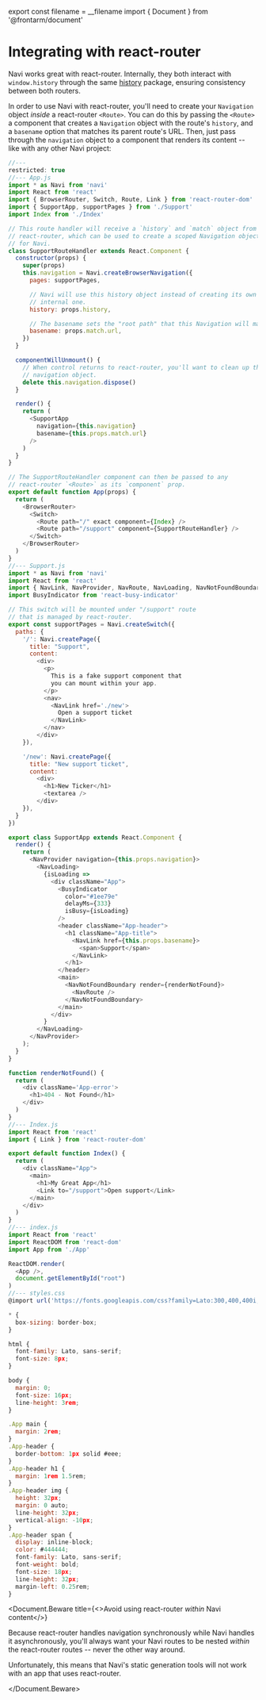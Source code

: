 export const filename = __filename
import { Document } from '@frontarm/document'

Integrating with react-router
=============================

Navi works great with react-router. Internally, they both interact with `window.history` through the same [history](https://www.npmjs.com/package/history) package, ensuring consistency between both routers.

In order to use Navi with react-router, you'll need to create your `Navigation` object *inside* a react-router `<Route>`. You can do this by passing the `<Route>` a component that creates a `Navigation` object with the route's `history`, and a `basename` option that matches its parent route's URL. Then, just pass through the `navigation` object to a component that renders its content -- like with any other Navi project:

```js
//---
restricted: true
//--- App.js
import * as Navi from 'navi'
import React from 'react'
import { BrowserRouter, Switch, Route, Link } from 'react-router-dom'
import { SupportApp, supportPages } from './Support'
import Index from './Index'

// This route handler will receive a `history` and `match` object from
// react-router, which can be used to create a scoped Navigation object
// for Navi.
class SupportRouteHandler extends React.Component {
  constructor(props) {
    super(props)
    this.navigation = Navi.createBrowserNavigation({
      pages: supportPages,

      // Navi will use this history object instead of creating its own
      // internal one.
      history: props.history,

      // The basename sets the "root path" that this Navigation will manage.
      basename: props.match.url,
    })
  }

  componentWillUnmount() {
    // When control returns to react-router, you'll want to clean up the
    // navigation object.
    delete this.navigation.dispose()
  }

  render() {
    return (
      <SupportApp 
        navigation={this.navigation}
        basename={this.props.match.url}
      />
    )
  }
}

// The SupportRouteHandler component can then be passed to any
// react-router `<Route>` as its `component` prop.
export default function App(props) {
  return (
    <BrowserRouter>
      <Switch>
        <Route path="/" exact component={Index} />
        <Route path="/support" component={SupportRouteHandler} />
      </Switch>
    </BrowserRouter>
  )
}
//--- Support.js
import * as Navi from 'navi'
import React from 'react'
import { NavLink, NavProvider, NavRoute, NavLoading, NavNotFoundBoundary } from 'react-navi'
import BusyIndicator from 'react-busy-indicator'

// This switch will be mounted under "/support" route
// that is managed by react-router.
export const supportPages = Navi.createSwitch({
  paths: {
    '/': Navi.createPage({
      title: "Support",
      content:
        <div>
          <p>
            This is a fake support component that 
            you can mount within your app.
          </p>
          <nav>
            <NavLink href='./new'>
              Open a support ticket
            </NavLink>
          </nav>
        </div>
    }),

    '/new': Navi.createPage({
      title: "New support ticket",
      content:
        <div>
          <h1>New Ticker</h1>
          <textarea />
        </div>
    }),
  }
})

export class SupportApp extends React.Component {
  render() {
    return (
      <NavProvider navigation={this.props.navigation}>
        <NavLoading>
          {isLoading =>
            <div className="App">
              <BusyIndicator
                color="#1ee79e"
                delayMs={333}
                isBusy={isLoading}
              />
              <header className="App-header">
                <h1 className="App-title">
                  <NavLink href={this.props.basename}>
                    <span>Support</span>
                  </NavLink>
                </h1>
              </header>
              <main>
                <NavNotFoundBoundary render={renderNotFound}>
                  <NavRoute />
                </NavNotFoundBoundary>
              </main>
            </div>
          }
        </NavLoading>
      </NavProvider>
    );
  }
}

function renderNotFound() {
  return (
    <div className='App-error'>
      <h1>404 - Not Found</h1>
    </div>
  )
}
//--- Index.js
import React from 'react'
import { Link } from 'react-router-dom'

export default function Index() {
  return (
    <div className="App">
      <main>
        <h1>My Great App</h1>
        <Link to="/support">Open support</Link>
      </main>
    </div>
  )
}    
//--- index.js
import React from 'react'
import ReactDOM from 'react-dom'
import App from './App'

ReactDOM.render(
  <App />,
  document.getElementById("root")
)
//--- styles.css
@import url('https://fonts.googleapis.com/css?family=Lato:300,400,400i,700,900|Inconsolata:400,700');

* {
  box-sizing: border-box;
}

html {
  font-family: Lato, sans-serif;
  font-size: 8px;
}

body {
  margin: 0;
  font-size: 16px;
  line-height: 3rem;
}

.App main {
  margin: 2rem;
}
.App-header {
  border-bottom: 1px solid #eee;
}
.App-header h1 {
  margin: 1rem 1.5rem;
}
.App-header img {
  height: 32px;
  margin: 0 auto;
  line-height: 32px;
  vertical-align: -10px;
}
.App-header span {
  display: inline-block;
  color: #444444;
  font-family: Lato, sans-serif;
  font-weight: bold;
  font-size: 18px;
  line-height: 32px;
  margin-left: 0.25rem;
}
```

<Document.Beware
  title={<>Avoid using react-router <em>within</em> Navi content</>}
>

Because react-router handles navigation synchronously while Navi handles it asynchronously, you'll always want your Navi routes to be nested *within* the react-router routes -- never the other way around.

Unfortunately, this means that Navi's static generation tools will not work with an app that uses react-router.

</Document.Beware>